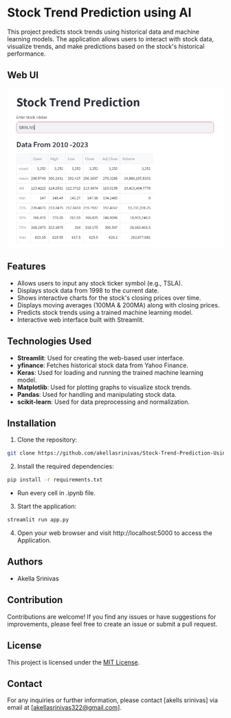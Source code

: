 # Stock Trend Prediction using AI

This project predicts stock trends using historical data and machine learning models. The application allows users to interact with stock data, visualize trends, and make predictions based on the stock's historical performance.

## Web UI

![Web UI](images/Picture1.png)

## Features

- Allows users to input any stock ticker symbol (e.g., TSLA).
- Displays stock data from 1998 to the current date.
- Shows interactive charts for the stock's closing prices over time.
- Displays moving averages (100MA & 200MA) along with closing prices.
- Predicts stock trends using a trained machine learning model.
- Interactive web interface built with Streamlit.

## Technologies Used

- **Streamlit**: Used for creating the web-based user interface.
- **yfinance**: Fetches historical stock data from Yahoo Finance.
- **Keras**: Used for loading and running the trained machine learning model.
- **Matplotlib**: Used for plotting graphs to visualize stock trends.
- **Pandas**: Used for handling and manipulating stock data.
- **scikit-learn**: Used for data preprocessing and normalization.

## Installation

1. Clone the repository:

```bash
git clone https://github.com/akellasrinivas/Stock-Trend-Prediction-Using-Ai-.git
```
2. Install the required dependencies:

```bash
pip install -r requirements.txt
```
- Run every cell in .ipynb file.

3. Start the application:

```bash
streamlit run app.py
```
4. Open your web browser and visit http://localhost:5000 to access the Application.

## Authors
- Akella Srinivas

## Contribution

Contributions are welcome! If you find any issues or have suggestions for improvements, please feel free to create an issue or submit a pull request.

## License

This project is licensed under the [MIT License](https://opensource.org/licenses/MIT).

## Contact

For any inquiries or further information, please contact [akells srinivas] via email at [akellasrinivas322@gmail.com].

